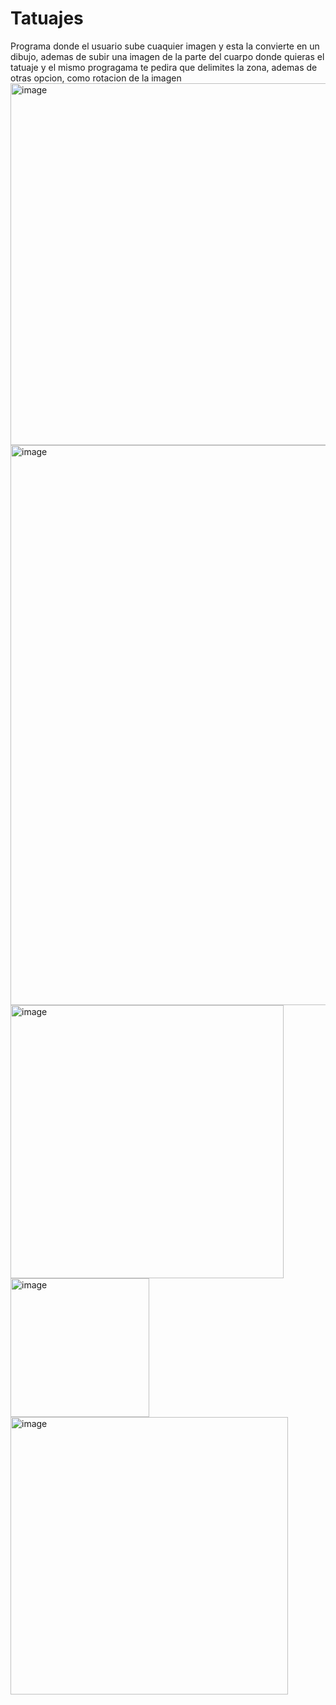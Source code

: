 # Tatuajes
Programa donde el usuario sube cuaquier imagen y esta la convierte en un dibujo, ademas de subir una imagen de la parte del cuarpo donde quieras el tatuaje y el mismo progragama te pedira que delimites la zona, ademas de otras opcion, como rotacion de la imagen
<img width="579" alt="image" src="https://github.com/FourRam244/Tatuajes/assets/104238422/e81801d3-c32c-4dfa-8407-56ba3c2b143e">
<img width="896" alt="image" src="https://github.com/FourRam244/Tatuajes/assets/104238422/637c5c6a-d567-4471-963e-039fd4a8c633">
<img width="437" alt="image" src="https://github.com/FourRam244/Tatuajes/assets/104238422/8d4eb279-e69b-45b7-9d39-0a1bea8f14b8">
<img width="222" alt="image" src="https://github.com/FourRam244/Tatuajes/assets/104238422/2af8c662-cee9-4d3f-9a18-cc93fbae7062">
<img width="444" alt="image" src="https://github.com/FourRam244/Tatuajes/assets/104238422/bce0ba28-77de-44dc-9ba3-4d160790a34c">

